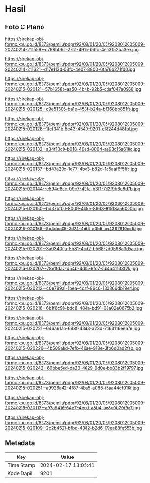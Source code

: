 # Hasil

## Foto C Plano

https://sirekap-obj-formc.kpu.go.id/8373/pemilu/pdpr/92/08/01/20/05/9208012005009-20240214-211558--c798b06d-27c1-491a-b6fc-4eb3152ba3ee.jpg

https://sirekap-obj-formc.kpu.go.id/8373/pemilu/pdpr/92/08/01/20/05/9208012005009-20240214-211621--d17e113d-03fc-4e07-8800-6fa76b271fd0.jpg

https://sirekap-obj-formc.kpu.go.id/8373/pemilu/pdpr/92/08/01/20/05/9208012005009-20240215-020121--57b1658b-aa50-4b4b-92b5-cdaf047a0958.jpg

https://sirekap-obj-formc.kpu.go.id/8373/pemilu/pdpr/92/08/01/20/05/9208012005009-20240215-020125--c9e51306-ba1e-453f-b24a-bf368bb851fa.jpg

https://sirekap-obj-formc.kpu.go.id/8373/pemilu/pdpr/92/08/01/20/05/9208012005009-20240215-020128--1fcf341b-5c43-4540-9201-ef8244d48fbf.jpg

https://sirekap-obj-formc.kpu.go.id/8373/pemilu/pdpr/92/08/01/20/05/9208012005009-20240215-020132--a34f10c0-b018-40ed-8064-ae93c15a618c.jpg

https://sirekap-obj-formc.kpu.go.id/8373/pemilu/pdpr/92/08/01/20/05/9208012005009-20240215-020137--bd47a29c-1e77-4be3-b82d-1d5aaf6f5ffc.jpg

https://sirekap-obj-formc.kpu.go.id/8373/pemilu/pdpr/92/08/01/20/05/9208012005009-20240215-020144--e594d8dc-09c7-49fa-b3f1-7d2f9b6c8d7b.jpg

https://sirekap-obj-formc.kpu.go.id/8373/pemilu/pdpr/92/08/01/20/05/9208012005009-20240215-020150--bd37bf00-8009-4b5e-8963-91518a56000b.jpg

https://sirekap-obj-formc.kpu.go.id/8373/pemilu/pdpr/92/08/01/20/05/9208012005009-20240215-020156--8c4dea05-2d74-4df4-a3b5-ca4367810dc5.jpg

https://sirekap-obj-formc.kpu.go.id/8373/pemilu/pdpr/92/08/01/20/05/9208012005009-20240215-020201--3a03400a-5b81-4cd2-b568-2d0598a3d5ac.jpg

https://sirekap-obj-formc.kpu.go.id/8373/pemilu/pdpr/92/08/01/20/05/9208012005009-20240215-020207--78e1fda2-d54b-4df5-9fd7-5b4a41133f2b.jpg

https://sirekap-obj-formc.kpu.go.id/8373/pemilu/pdpr/92/08/01/20/05/9208012005009-20240215-020212--40e789a1-1bea-4caf-86c6-130866db19e4.jpg

https://sirekap-obj-formc.kpu.go.id/8373/pemilu/pdpr/92/08/01/20/05/9208012005009-20240215-020216--6b1f6c98-bdc8-484a-bd91-08a02e0675b2.jpg

https://sirekap-obj-formc.kpu.go.id/8373/pemilu/pdpr/92/08/01/20/05/9208012005009-20240215-020221--646a61ab-698f-43d3-a23d-7d63116eea7e.jpg

https://sirekap-obj-formc.kpu.go.id/8373/pemilu/pdpr/92/08/01/20/05/9208012005009-20240215-020226--4b509abd-7efb-46ae-918e-3fb6d0ad2fab.jpg

https://sirekap-obj-formc.kpu.go.id/8373/pemilu/pdpr/92/08/01/20/05/9208012005009-20240215-020242--69bbe5ed-da20-4629-9d0e-bb83b2f19797.jpg

https://sirekap-obj-formc.kpu.go.id/8373/pemilu/pdpr/92/08/01/20/05/9208012005009-20240215-020251--a9926a42-4f87-4ba5-a085-f5aa44cf916f.jpg

https://sirekap-obj-formc.kpu.go.id/8373/pemilu/pdpr/92/08/01/20/05/9208012005009-20240215-020117--a97a9416-64e7-4eed-a8b4-ae8c0b79f9c7.jpg

https://sirekap-obj-formc.kpu.go.id/8373/pemilu/pdpr/92/08/01/20/05/9208012005009-20240215-020109--2c2b4521-bfbd-4382-b2d6-09ea88fe553b.jpg


## Metadata

| Key        | Value               |
| ---------- | ------------------- |
| Time Stamp | 2024-02-17 13:05:41 |
| Kode Dapil | 9201                |



